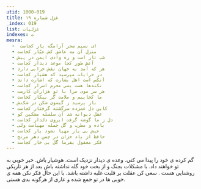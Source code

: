 ```yaml
---
utid: 1000-019
title: غزل شماره ۱۹
_index: 019
list: غزلیات
indexes: ت
mesra:
  - ‌ ای نسیم سحر آرامگه یار کجاست
  - منزل آن مه عاشق کش عیّار کجاست
  - شب تار است و ره وادی ایمن در پیش
  - آتش طور کجا موعد دیدار کجاست
  - هر که آمد به جهان نقش خرابی دارد
  - در خرابات مپرسید که هشیار کجاست
  - آنکس است اهل بشارت که اشارت داند
  - نکته‌ها هست بسی محرم اسرار کجاست
  - هر سر موی مرا با تو هزاران کارست
  - ما کجاییم و ملامت گر بیکار کجاست
  - باز پرسید ز گیسوی شکن در شکنش
  - کاین دل غمزده سرگشته گرفتار کجاست
  - عقل دیوانه شد آن سلسله مشکین کو
  - دل ز ما گوشه گرفت ابروی دلدار کجاست
  - باده و مطرب و گل جمله مهیاست ولی
  - عیش بی یار مهیا نشود یار کجاست
  - حافظ از باد خزان در چمن دهر مرنج
  - فکر معقول بفرما گل بی خار کجاست
---
```

گم کرده ی خود را پیدا می کنی. وعده ی دیدار نزدیک است. هوشیار باش. خبر خوبی به تو خواهند داد. با مشکلات بجنگ و از بخت خود گله نداشته باش بعد از هر تاریکی روشنایی هست . سعی کن عقلت بر قلبت غلبه داشته باشد. با این حال فکر نکن همه ی خوبی ها در تو جمع شده و عاری از هرگونه بدی هستی.
